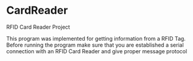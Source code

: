 # CardReader
RFID Card Reader Project

This program was implemented for getting information from a RFID Tag. 
Before running the program make sure that you are established a serial connection with an RFID Card Reader and give proper message protocol
